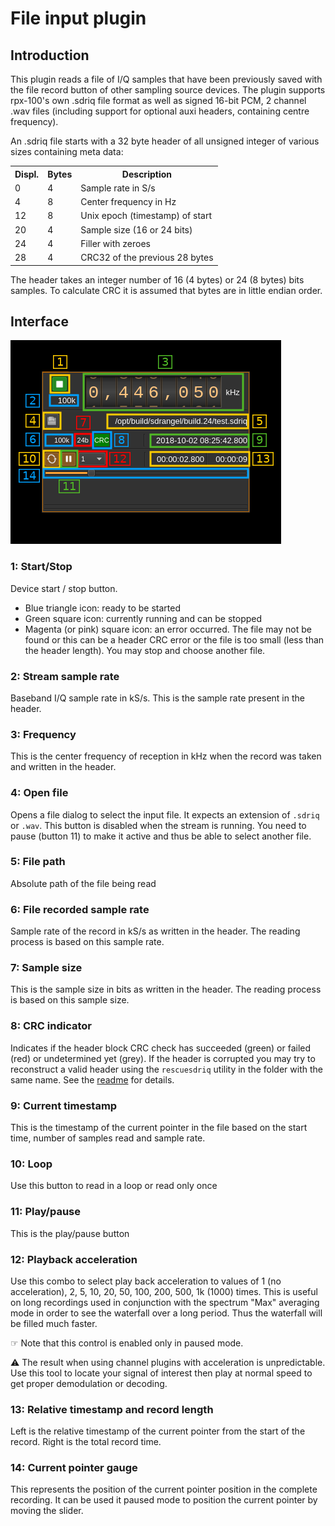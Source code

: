 <h1>File input plugin</h1>

<h2>Introduction</h2>

This plugin reads a file of I/Q samples that have been previously saved with the file record button of other sampling source devices. The plugin supports rpx-100's own .sdriq file format as well as signed 16-bit PCM, 2 channel .wav files (including support for optional auxi headers, containing centre frequency).

An .sdriq file starts with a 32 byte header of all unsigned integer of various sizes containing meta data:

<table>
  <tr>
    <th>Displ.</th>
    <th>Bytes</th>
    <th>Description</th>
  </tr>
  <tr>
    <td>0</td>
    <td>4</td>
    <td>Sample rate in S/s</td>
  </tr>
  <tr>
    <td>4</td>
    <td>8</td>
    <td>Center frequency in Hz</td>
  </tr>
  <tr>
    <td>12</td>
    <td>8</td>
    <td>Unix epoch (timestamp) of start</td>
  </tr>
  <tr>
    <td>20</td>
    <td>4</td>
    <td>Sample size (16 or 24 bits)</td>
  </tr>
  <tr>
    <td>24</td>
    <td>4</td>
    <td>Filler with zeroes</td>
  </tr>
  <tr>
    <td>28</td>
    <td>4</td>
    <td>CRC32 of the previous 28 bytes</td>
  </tr>
</table>

The header takes an integer number of 16 (4 bytes) or 24 (8 bytes) bits samples. To calculate CRC it is assumed that bytes are in little endian order.

<h2>Interface</h2>

![File input plugin GUI](../../../doc/img/FileInput_plugin.png)

<h3>1: Start/Stop</h3>

Device start / stop button.

  - Blue triangle icon: ready to be started
  - Green square icon: currently running and can be stopped
  - Magenta (or pink) square icon: an error occurred. The file may not be found or this can be a header CRC error or the file is too small (less than the header length). You may stop and choose another file.

<h3>2: Stream sample rate</h3>

Baseband I/Q sample rate in kS/s. This is the sample rate present in the header.

<h3>3: Frequency</h3>

This is the center frequency of reception in kHz when the record was taken and written in the header.

<h3>4: Open file</h3>

Opens a file dialog to select the input file. It expects an extension of `.sdriq` or `.wav`. This button is disabled when the stream is running. You need to pause (button 11) to make it active and thus be able to select another file.

<h3>5: File path</h3>

Absolute path of the file being read

<h3>6: File recorded sample rate</h3>

Sample rate of the record in kS/s as written in the header. The reading process is based on this sample rate.

<h3>7: Sample size</h3>

This is the sample size in bits as written in the header. The reading process is based on this sample size.

<h3>8: CRC indicator</h3>

Indicates if the header block CRC check has succeeded (green) or failed (red) or undetermined yet (grey). If the header is corrupted you may try to reconstruct a valid header using the `rescuesdriq` utility in the folder with the same name. See the [readme](../../../rescuesdriq/readme.md) for details.

<h3>9: Current timestamp</h3>

This is the timestamp of the current pointer in the file based on the start time, number of samples read and sample rate.

<h3>10: Loop</h3>

Use this button to read in a loop or read only once

<h3>11: Play/pause</h3>

This is the play/pause button

<h3>12: Playback acceleration</h3>

Use this combo to select play back acceleration to values of 1 (no acceleration), 2, 5, 10, 20, 50, 100, 200, 500, 1k (1000) times. This is useful on long recordings used in conjunction with the spectrum "Max" averaging mode in order to see the waterfall over a long period. Thus the waterfall will be filled much faster.

&#9758; Note that this control is enabled only in paused mode.

&#9888; The result when using channel plugins with acceleration is unpredictable. Use this tool to locate your signal of interest then play at normal speed to get proper demodulation or decoding.

<h3>13: Relative timestamp and record length</h3>

Left is the relative timestamp of the current pointer from the start of the record. Right is the total record time.

<h3>14: Current pointer gauge</h3>

This represents the position of the current pointer position in the complete recording. It can be used it paused mode to position the current pointer by moving the slider.
